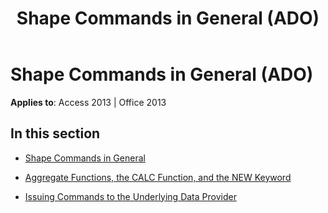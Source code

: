 ﻿---
title: Shape Commands in General (ADO)
TOCTitle: Shape Commands in General
ms:assetid: 41ba726c-37d9-4b9a-92a4-7ddbbfec4458
ms:mtpsurl: https://msdn.microsoft.com/library/JJ249189(v=office.15)
ms:contentKeyID: 48544458
ms.date: 09/18/2015
mtps_version: v=office.15
---

# Shape Commands in General (ADO)


**Applies to**: Access 2013 | Office 2013

## In this section

  - [Shape Commands in General](shape-commands-in-general.md)

  - [Aggregate Functions, the CALC Function, and the NEW Keyword](aggregate-functions-the-calc-function-and-the-new-keyword.md)

  - [Issuing Commands to the Underlying Data Provider](issuing-commands-to-the-underlying-data-provider.md)

